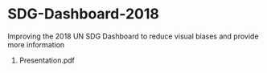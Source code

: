# SDG-Dashboard-2018
Improving the 2018 UN SDG Dashboard to reduce visual biases and provide more information

1. Presentation.pdf
